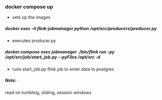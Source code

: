 ### docker compose up
- sets up the images

#####  docker exec -it flink-jobmanager python /opt/src/producers/producer.py

- executes producer.py


##### docker compose exec jobmanager ./bin/flink run -py /opt/src/job/start_job.py --pyFiles /opt/src -d


- runs start_job.py flink job to enter data to postgres



##### Note:
read on tumbling, sliding, session windows